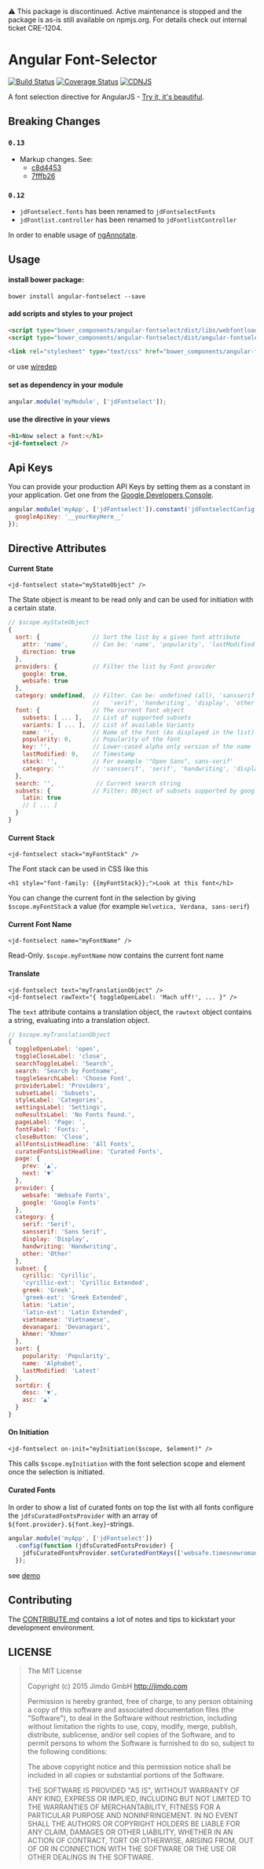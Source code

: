 ⚠️ This package is discontinued. Active maintenance is stopped and the package is as-is still available on npmjs.org. For details check out internal ticket CRE-1204.

Angular Font-Selector
=====================

[![Build Status](https://travis-ci.org/Jimdo/angular-fontselect.svg?branch=master)](https://travis-ci.org/Jimdo/angular-fontselect)
[![Coverage Status](https://img.shields.io/coveralls/Jimdo/angular-fontselect.svg)](https://coveralls.io/r/Jimdo/angular-fontselect?branch=master)
[![CDNJS](https://img.shields.io/cdnjs/v/angular-fontselect.svg)](https://cdnjs.com/libraries/angular-fontselect)

A font selection directive for AngularJS - [Try it, it's beautiful](http://jimdo.github.io/angular-fontselect/).


Breaking Changes
----------------

### `0.13`

  - Markup changes. See:
     - [c8d4453](https://github.com/Jimdo/angular-fontselect/commit/c8d4453e48aaacb1c79b367a00f7cfe2f933bdd6)
     - [7fffb26](https://github.com/Jimdo/angular-fontselect/commit/7fffb260572e935473b93a1e2ab8c81b6c89f27b)

### `0.12`

  - `jdFontselect.fonts` has been renamed to `jdFontselectFonts`
  - `jdFontlist.controller` has been renamed to `jdFontlistController`

  In order to enable usage of [ngAnnotate](https://github.com/olov/ng-annotate).


Usage
-----

#### install bower package:

	bower install angular-fontselect --save

#### add scripts and styles to your project

```html
<script type="bower_components/angular-fontselect/dist/libs/webfontloader.js"></script>
<script type="bower_components/angular-fontselect/dist/angular-fontselect.js"></script>
```

```html
<link rel="stylesheet" type="text/css" href="bower_components/angular-fontselect/dist/angular-fontselect.css">
```

or use [wiredep](https://www.google.de/search?q=wiredep+js)

#### set as dependency in your module

```js
angular.module('myModule', ['jdFontselect']);
```

#### use the directive in your views

```html
<h1>Now select a font:</h1>
<jd-fontselect />
```


Api Keys
--------

You can provide your production API Keys by setting them as a constant in your application.
Get one from the [Google Developers Console](https://developers.google.com/fonts/docs/developer_api#Auth).

```js
angular.module('myApp', ['jdFontselect']).constant('jdFontselectConfig', {
  googleApiKey: '__yourKeyHere__'
});
```


Directive Attributes
--------------------

#### Current State

	<jd-fontselect state="myStateObject" />

The State object is meant to be read only and can be used for initiation with a
certain state.

```js
// $scope.myStateObject
{
  sort: {               // Sort the list by a given font attribute
    attr: 'name',       // Can be: 'name', 'popularity', 'lastModified'
    direction: true
  },
  providers: {          // Filter the list by Font provider
    google: true,
    websafe: true
  },
  category: undefined,  // Filter. Can be: undefined (all), 'sansserif',
                        //   'serif', 'handwriting', 'display', 'other'
  font: {               // The current font object
    subsets: [ ... ],   // List of supported subsets
    variants: [ ... ],  // List of available Variants
    name: '',           // Name of the font (As displayed in the list)
    popularity: 0,      // Popularity of the font
    key: '',            // Lower-cased alpha only version of the name
    lastModified: 0,    // Timestamp
    stack: '',			// For example '"Open Sans", sans-serif'
    category: ''        // 'sansserif', 'serif', 'handwriting', 'display', 'other'
  },
  search: '',            // Current search string
  subsets: {            // Filter: Object of subsets supported by google
    latin: true
    // [ ... ]
  }
}

```

#### Current Stack

	<jd-fontselect stack="myFontStack" />

The Font stack can be used in CSS like this

	<h1 style="font-family: {{myFontStack}};">Look at this font</h1>

You can change the current font in the selection by giving
`$scope.myFontStack` a value (for example `Helvetica, Verdana, sans-serif`)

#### Current Font Name

	<jd-fontselect name="myFontName" />

Read-Only. `$scope.myFontName` now contains the current font name

#### Translate

	<jd-fontselect text="myTranslationObject" />
	<jd-fontselect rawText="{ toggleOpenLabel: 'Mach uff!', ... }" />

The `text` attribute contains a translation object, the `rawtext` object contains a
string, evaluating into a translation object.

```js
// $scope.myTranslationObject
{
  toggleOpenLabel: 'open',
  toggleCloseLabel: 'close',
  searchToggleLabel: 'Search',
  search: 'Search by Fontname',
  toggleSearchLabel: 'Choose Font',
  providerLabel: 'Providers',
  subsetLabel: 'Subsets',
  styleLabel: 'Categories',
  settingsLabel: 'Settings',
  noResultsLabel: 'No Fonts found.',
  pageLabel: 'Page: ',
  fontFabel: 'Fonts: ',
  closeButton: 'Close',
  allFontsListHeadline: 'All Fonts',
  curatedFontsListHeadline: 'Curated Fonts',
  page: {
    prev: '▲',
    next: '▼'
  },
  provider: {
    websafe: 'Websafe Fonts',
    google: 'Google Fonts'
  },
  category: {
    serif: 'Serif',
    sansserif: 'Sans Serif',
    display: 'Display',
    handwriting: 'Handwriting',
    other: 'Other'
  },
  subset: {
    cyrillic: 'Cyrillic',
    'cyrillic-ext': 'Cyrillic Extended',
    greek: 'Greek',
    'greek-ext': 'Greek Extended',
    latin: 'Latin',
    'latin-ext': 'Latin Extended',
    vietnamese: 'Vietnamese',
    devanagari: 'Devanagari',
    khmer: 'Khmer'
  },
  sort: {
    popularity: 'Popularity',
    name: 'Alphabet',
    lastModified: 'Latest'
  },
  sortdir: {
    desc: '▼',
    asc: '▲'
  }
}
```

#### On Initiation

	<jd-fontselect on-init="myInitiation($scope, $element)" />

This calls `$scope.myInitiation` with the font selection scope and element
once the selection is initiated.


#### Curated Fonts

In order to show a list of curated fonts on top the list with all fonts
configure the `jdfsCuratedFontsProvider` with an array of `${font.provider}.${font.key}`-strings.

```js
angular.module('myApp', ['jdFontselect'])
  .config(function (jdfsCuratedFontsProvider) {
    jdfsCuratedFontsProvider.setCuratedFontKeys(['websafe.timesnewroman', 'google.alef']);
  });
```

see [demo](https://github.com/Jimdo/angular-fontselect/blob/4446fbc4ed7d56cd2e8c19cadcaadfa284b37dfe/demo/app.js#L5-L7)


Contributing
------------

The [CONTRIBUTE.md](https://github.com/Jimdo/angular-fontselect/blob/master/CONTRIBUTE.md)
contains a lot of notes and tips to kickstart your development environment.


LICENSE
-------

> The MIT License
> 
> Copyright (c) 2015 Jimdo GmbH http://jimdo.com
> 
> Permission is hereby granted, free of charge, to any person obtaining a copy
> of this software and associated documentation files (the "Software"), to deal
> in the Software without restriction, including without limitation the rights
> to use, copy, modify, merge, publish, distribute, sublicense, and/or sell
> copies of the Software, and to permit persons to whom the Software is
> furnished to do so, subject to the following conditions:
> 
> The above copyright notice and this permission notice shall be included in
> all copies or substantial portions of the Software.
> 
> THE SOFTWARE IS PROVIDED "AS IS", WITHOUT WARRANTY OF ANY KIND, EXPRESS OR
> IMPLIED, INCLUDING BUT NOT LIMITED TO THE WARRANTIES OF MERCHANTABILITY,
> FITNESS FOR A PARTICULAR PURPOSE AND NONINFRINGEMENT. IN NO EVENT SHALL THE
> AUTHORS OR COPYRIGHT HOLDERS BE LIABLE FOR ANY CLAIM, DAMAGES OR OTHER
> LIABILITY, WHETHER IN AN ACTION OF CONTRACT, TORT OR OTHERWISE, ARISING FROM,
> OUT OF OR IN CONNECTION WITH THE SOFTWARE OR THE USE OR OTHER DEALINGS IN
> THE SOFTWARE.
